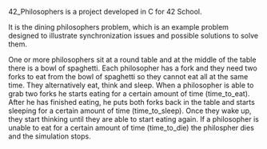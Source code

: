 42_Philosophers is a project developed in C for 42 School.

It is the dining philosophers problem, which is an example problem designed to illustrate synchronization issues and possible solutions to solve them.

One or more philosophers sit at a round table and at the middle of the table there is a bowl of spaghetti. Each philosopher has a fork and they need two forks to eat from the bowl of spaghetti so they cannot eat all at the same time.
They alternatively eat, think and sleep. When a philosopher is able to grab two forks he starts eating for a certain amount of time (time_to_eat). After he has finished eating, he puts both forks back in the table and starts sleeping for a certain amount of time (time_to_sleep). Once they wake up, they start thinking until they are able to start eating again.
If a philosopher is unable to eat for a certain amount of time (time_to_die) the philospher dies and the simulation stops.
